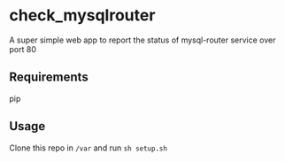 # check_mysqlrouter
A super simple web app to report the status of mysql-router service over port 80

## Requirements

pip

## Usage
Clone this repo in ``` /var ``` and run ``` sh setup.sh ```
